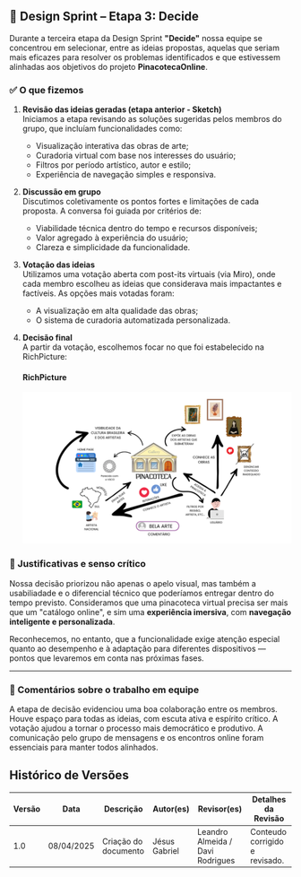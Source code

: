 ## 📍 Design Sprint – Etapa 3: Decide

Durante a terceira etapa da Design Sprint **"Decide"**  nossa equipe se concentrou em selecionar, entre as ideias propostas, aquelas que seriam mais eficazes para resolver os problemas identificados e que estivessem alinhadas aos objetivos do projeto **PinacotecaOnline**.

### ✅ O que fizemos

1. **Revisão das ideias geradas (etapa anterior - Sketch)**  
   Iniciamos a etapa revisando as soluções sugeridas pelos membros do grupo, que incluíam funcionalidades como:
   - Visualização interativa das obras de arte;
   - Curadoria virtual com base nos interesses do usuário;
   - Filtros por período artístico, autor e estilo;
   - Experiência de navegação simples e responsiva.

2. **Discussão em grupo**  
   Discutimos coletivamente os pontos fortes e limitações de cada proposta. A conversa foi guiada por critérios de:
   - Viabilidade técnica dentro do tempo e recursos disponíveis;
   - Valor agregado à experiência do usuário;
   - Clareza e simplicidade da funcionalidade.

3. **Votação das ideias**  
   Utilizamos uma votação aberta com post-its virtuais (via Miro), onde cada membro escolheu as ideias que considerava mais impactantes e factíveis. As opções mais votadas foram:
   - A visualização em alta qualidade das obras;
   - O sistema de curadoria automatizada personalizada.

4. **Decisão final**  
   A partir da votação, escolhemos focar no que foi estabelecido na RichPicture:
   #### RichPicture
   ![RichPicture](https://github.com/UnBArqDsw2025-1-Turma01/2025.1-T01-_G2_PinacotecaOnline_Entrega_01/blob/main/docs/assets/images/Rich-Picture-Pinacoteca.png?raw=true)

### 🧠 Justificativas e senso crítico

Nossa decisão priorizou não apenas o apelo visual, mas também a usabiliadade e o diferencial técnico que poderíamos entregar dentro do tempo previsto. Consideramos que uma pinacoteca virtual precisa ser mais que um "catálogo online", e sim uma **experiência imersiva**, com **navegação inteligente e personalizada**.

Reconhecemos, no entanto, que a funcionalidade exige atenção especial quanto ao desempenho e à adaptação para diferentes dispositivos — pontos que levaremos em conta nas próximas fases.

---

### 🤝 Comentários sobre o trabalho em equipe

A etapa de decisão evidenciou uma boa colaboração entre os membros. Houve espaço para todas as ideias, com escuta ativa e espírito crítico. A votação ajudou a tornar o processo mais democrático e produtivo. A comunicação pelo grupo de mensagens e os encontros online foram essenciais para manter todos alinhados.

## Histórico de Versões

| Versão | Data       | Descrição           | Autor(es)                | Revisor(es)       | Detalhes da Revisão               |
|--------|------------|---------------------|--------------------------|-------------------|-----------------------------------|
| 1.0    | 08/04/2025 | Criação do documento| Jésus Gabriel | Leandro Almeida / Davi Rodrigues | Conteudo corrigido e revisado.    |
